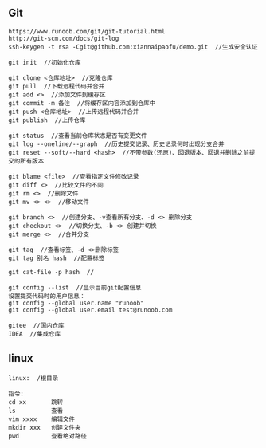 ## Git
    https://www.runoob.com/git/git-tutorial.html
    http://git-scm.com/docs/git-log
    ssh-keygen -t rsa -Cgit@github.com:xiannaipaofu/demo.git  //生成安全认证  
 
    git init  //初始化仓库

    git clone <仓库地址>  //克隆仓库
    git pull  //下载远程代码并合并
    git add <>  //添加文件到缓存区
    git commit -m 备注  //将缓存区内容添加到仓库中
    git push <仓库地址>  //上传远程代码并合并
    git publish  //上传仓库
    
    git status  //查看当前仓库状态是否有变更文件
    git log --oneline/--graph  //历史提交记录、历史记录何时出现分支合并
    git reset --soft/--hard <hash>  //不带参数(还原)、回退版本、回退并删除之前提交的所有版本

    git blame <file>  //查看指定文件修改记录
    git diff <>  //比较文件的不同
    git rm <>  //删除文件
    git mv <> <>  //移动文件

    git branch <>  //创建分支、-v查看所有分支、-d <> 删除分支
    git checkout <>  //切换分支、-b <> 创建并切换
    git merge <>  //合并分支

    git tag  //查看标签、-d <>删除标签
    git tag 别名 hash  //配置标签

    git cat-file -p hash  //

    git config --list  //显示当前git配置信息
    设置提交代码时的用户信息：
    git config --global user.name "runoob"
    git config --global user.email test@runoob.com

    gitee  //国内仓库
    IDEA  //集成仓库
    
## linux
    linux:  /根目录

    指令:   
    cd xx       跳转
    ls          查看
    vim xxxx    编辑文件
    mkdir xxx   创建文件夹
    pwd         查看绝对路径

